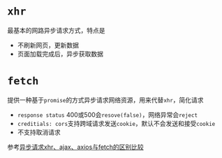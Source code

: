 # `xhr`
最基本的网路异步请求方式，特点是
* 不刷新网页，更新数据
* 页面加载完成后，异步获取数据

# `fetch`
提供一种基于`promise`的方式异步请求网络资源，用来代替`xhr`，简化请求
* `response status` 400或500会`resove(false)`，网络异常会`reject`
* `creditials: cors`支持跨域请求发送`cookie`，默认不会发送和接受`cookie`
* 不支持取消请求

参考[异步请求xhr、ajax、axios与fetch的区别比较](https://www.cnblogs.com/weiqinl/p/11279950.html)
